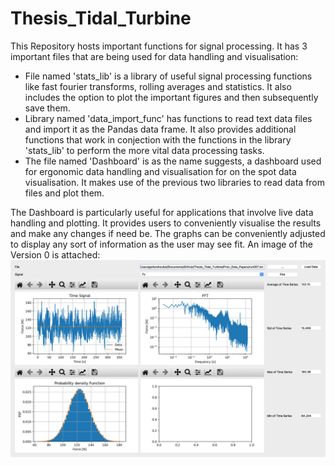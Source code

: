 # Thesis_Tidal_Turbine
This Repository hosts important functions for signal processing. It has 3 important files that are being used for data handling and visualisation:
* File named 'stats_lib' is a library of useful signal processing functions like fast fourier transforms, rolling averages and statistics. It also includes the option to plot the important figures and then subsequently save them. 
* Library named 'data_import_func' has functions to read text data files and import it as the Pandas data frame. It also provides additional functions that work in conjection with the functions in the library 'stats_lib' to perform the more vital data processing tasks. 
* The file named 'Dashboard' is as the name suggests, a dashboard used for ergonomic data handling and visualisation for on the spot data visualisation. It makes use of the previous two libraries to read data from files and plot them. 

The Dashboard is particularly useful for applications that involve live data handling and plotting. It provides users to conveniently visualise the results and make any changes if need be. The graphs can be conveniently adjusted to display any sort of information as the user may see fit. An image of the Version 0 is attached: 
![](Images/Dashboard_Version_0.png)

